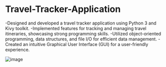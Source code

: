 # Travel-Tracker-Application
-Designed and developed a travel tracker application using Python 3 and Kivy toolkit.
-Implemented features for tracking and managing travel itineraries, showcasing strong programming skills.
-Utilized object-oriented programming, data structures, and file I/O for efficient data management.
-Created an intuitive Graphical User Interface (GUI) for a user-friendly experience.

![image](https://github.com/AliKhanat88/Travel-Tracker-Application/assets/69969910/01a6289b-d1e6-4996-bc04-9bdc4bf433ee)
